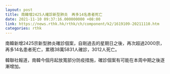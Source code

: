 ```yaml
---
layout: post
title: 南韓增2425人確診新型肺炎　再多14名患者死亡
date: 2021-11-10 09:37:16.000000000 +08:00
link: https://news.rthk.hk/rthk/ch/component/k2/1619109-20211110.htm
categories: rthk
---
```


南韓新增2425宗新型肺炎確診個案，自剛過去的星期日之後，再次超過2000宗，再多14名患者死亡，累積38萬5831人確診，3012人死亡。

韓聯社報道，南韓今個月起放寬部分防疫措施，確診個案有可能在本周中期之後逐漸增加。
